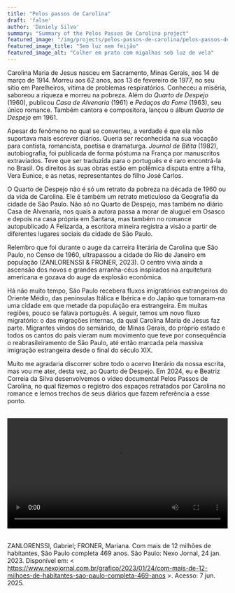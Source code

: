 ```yaml
---
title: "Pelos passos de Carolina"
draft: 'false'
author: 'Daniely Silva'
summary: "Summary of the Pelos Passos De Carolina project"
featured_image: "/img/projects/pelos-passos-de-carolina/pelos-passos-de-carolina.png"
featured_image_title: "Sem luz nem feijão"
featured_image_alt: "Colher em prato com migalhas sob luz de vela"
---
```


Carolina Maria de Jesus nasceu em Sacramento, Minas Gerais, aos 14 de março de 1914. Morreu aos 62 anos, aos 13 de fevereiro de 1977, no seu sítio em Parelheiros, vítima de problemas respiratórios. Conheceu a miséria, saboreou a riqueza e morreu na pobreza. Além do *Quarto de Despejo* (1960), publicou *Casa de Alvenaria* (1961) e *Pedaços da Fome* (1963), seu único romance. Também cantora e compositora, lançou o álbum *Quarto de Despejo* em 1961.

Apesar do fenômeno no qual se converteu, a verdade é que ela não suportava mais escrever diários. Queria ser reconhecida na sua vocação para contista, romancista, poetisa e dramaturga. *Journal de Bitita* (1982), autobiografia, foi publicada de forma póstuma na França por manuscritos extraviados. Teve que ser traduzida para o português e é raro encontrá-la no Brasil. Os direitos às suas obras estão em polêmica disputa entre a filha, Vera Eunice, e as netas, representantes do filho José Carlos.

O Quarto de Despejo não é só um retrato da pobreza na década de 1960 ou da vida de Carolina. Ele é também um retrato meticuloso da Geografia da cidade de São Paulo. Não só no Quarto de Despejo, mas também no diário Casa de Alvenaria, nos quais a autora passa a morar de aluguel em Osasco e depois na casa própria em Santana, mas também no romance autopublicado A Felizarda, a escritora mineira registra a visão a partir de diferentes lugares sociais da cidade de São Paulo.

Relembro que foi durante o auge da carreira literária de Carolina que São Paulo, no Censo de 1960, ultrapassou a cidade do Rio de Janeiro em população (ZANLORENSSI & FRONER, 2023). O centro vivia ainda a ascensão dos novos e grandes arranha-céus inspirados na arquitetura americana e gozava do auge da explosão econômica.

Há não muito tempo, São Paulo recebera fluxos imigratórios estrangeiros do Oriente Médio, das penínsulas Itálica e Ibérica e do Japão que tornaram-na uma cidade em que metade da população era estrangeira. Em muitas regiões, pouco se falava português. A seguir, temos um novo fluxo migratório: o das migrações internas, da qual Carolina Maria de Jesus faz parte. Migrantes vindos do semiárido, de Minas Gerais, do próprio estado e todos os cantos do país vieram num movimento que teve por consequência o reabrasileiramento de São Paulo, até então marcada pela massiva imigração estrangeira desde o final do século XIX.

Muito me agradaria discorrer sobre todo o acervo literário da nossa escrita, mas vou me ater, desta vez, ao Quarto de Despejo. Em 2024, eu e Beatriz Correia da Silva desenvolvemos o vídeo documental Pelos Passos de Carolina, no qual fizemos o registro dos espaços retratados por Carolina no romance e lemos trechos de seus diários que fazem referência a esse ponto.

<br>
<div>

<video width="100%" controls>
 <source src="/img/projects/pelos-passos-de-carolina/pelos-passos-de-carolina.mp4" type="video/mp4" alt="Documentário com cenas da cidade de São Paulo e narração de trechos do livro Quarto de Despejo, de Carolina Maria de Jesus" title="Pelos Passos de Carolina">  
Este vídeo não é suportado pelo seu navegador.
</video>

</div>
<br>

ZANLORENSSI, Gabriel; FRONER, Mariana. Com mais de 12 milhões de habitantes, São Paulo completa 469 anos. São Paulo: Nexo Jornal, 24 jan. 2023. Disponível em: < https://www.nexojornal.com.br/grafico/2023/01/24/com-mais-de-12-milhoes-de-habitantes-sao-paulo-completa-469-anos >. Acesso: 7 jun. 2025.
